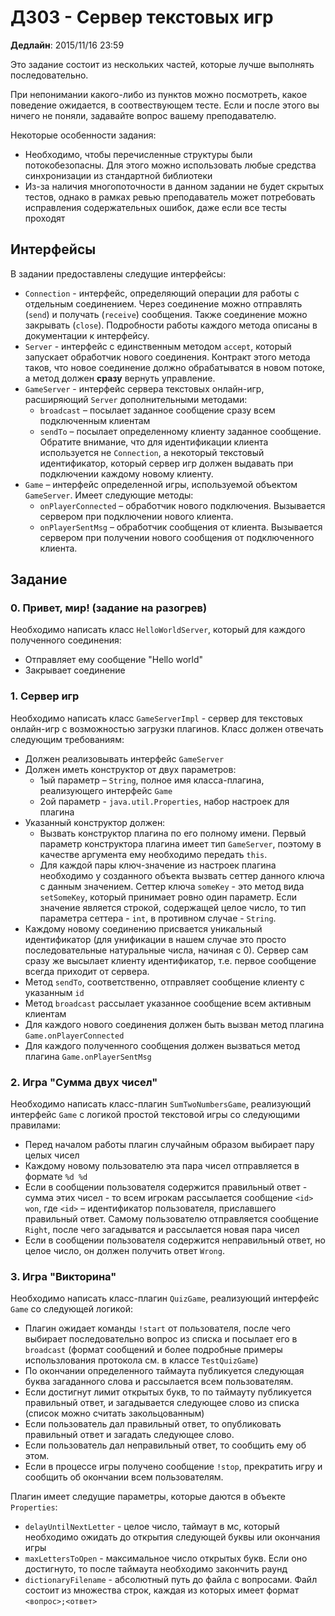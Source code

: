 # ДЗ03 - Сервер текстовых игр

**Дедлайн**: 2015/11/16 23:59

Это задание состоит из нескольких частей, которые лучше выполнять
последовательно.

При непонимании какого-либо из пунктов можно посмотреть, какое поведение
ожидается, в соотвествующем тесте. Если и после этого вы ничего не поняли,
задавайте вопрос вашему преподавателю.

Некоторые особенности задания:
- Необходимо, чтобы перечисленные структуры были потокобезопасны. Для этого
  можно использовать любые средства синхронизации из стандартной библиотеки
- Из-за наличия многопоточности в данном задании не будет скрытых тестов, однако
  в рамках ревью преподаватель может потребовать исправления
  содержательных ошибок, даже если все тесты проходят

## Интерфейсы

В задании предоставлены следущие интерфейсы:

- `Connection` - интерфейс, определяющий операции для работы с отдельным
  соединением. Через соединение можно отправлять (`send`) и получать (`receive`)
  сообщения. Также соединение можно закрывать (`close`). Подробности работы
  каждого метода описаны в документации к интерфейсу.
- `Server` - интерфейс с единственным методом `accept`, который запускает
  обработчик нового соединения. Контракт этого метода таков, что новое
  соединение должно обрабатыватся в новом потоке, а метод должен **сразу**
  вернуть управление.
- `GameServer` - интерфейс сервера текстовых онлайн-игр, расширяющий `Server`
  дополнительными методами:
  - `broadcast` – посылает заданное сообщение сразу всем подключенным клиентам
  - `sendTo` – посылает определенному клиенту заданное сообщение. Обратите
    внимание, что для идентификации клиента используется не `Connection`,
    а некоторый текстовый идентификатор, который сервер игр должен выдавать при
    подключении каждому новому клиенту.
- `Game` – интерфейс определенной игры, используемой объектом `GameServer`.
  Имеет следующие методы:
  - `onPlayerConnected` – обработчик нового подключения. Вызывается сервером при
    подключении нового клиента.
  - `onPlayerSentMsg` – обработчик сообщения от клиента. Вызывается сервером при
    получении нового сообщения от подключенного клиента.

## Задание

### 0. Привет, мир! (задание на разогрев)

Необходимо написать класс `HelloWorldServer`, который для каждого полученного
соединения:

- Отправляет ему сообщение "Hello world"
- Закрывает соединение

### 1. Сервер игр

Необходимо написать класс `GameServerImpl` - сервер для текстовых онлайн-игр
с возможностью загрузки плагинов. Класс должен отвечать следующим требованиям:

- Должен реализовывать интерфейс `GameServer`
- Должен иметь конструктор от двух параметров:
  - 1ый параметр – `String`, полное имя класса-плагина, реализующего интерфейс
    `Game`
  - 2ой параметр - `java.util.Properties`, набор настроек для плагина
- Указанный конструктор должен:
  - Вызвать конструктор плагина по его полному имени. Первый параметр
    конструктора плагина имеет тип `GameServer`, поэтому в качестве аргумента
    ему необходимо передать `this`.
  - Для каждой пары ключ-значение из настроек плагина необходимо у созданного
    объекта вызвать сеттер данного ключа с данным значением. Сеттер ключа
    `someKey` - это метод вида `setSomeKey`, который принимает ровно один
    параметр. Eсли значение является строкой, содержащей целое
    число, то тип параметра сеттера - `int`, в противном случае - `String`.
- Каждому новому соединению присвается уникальный идентификатор (для унификации
  в нашем случае это просто последовательные натуральные числа, начиная с 0).
  Сервер сам сразу же высылает клиенту идентификатор, т.е. первое сообщение всегда
  приходит от сервера.
- Метод `sendTo`, соответственно, отправляет сообщение клиенту с указанным `id`
- Метод `broadcast` рассылает указанное сообщение всем активным клиентам
- Для каждого нового соединения должен быть вызван метод плагина
  `Game.onPlayerConnected`
- Для каждого полученного сообщения должен вызваться метод плагина
  `Game.onPlayerSentMsg`

### 2. Игра "Сумма двух чисел"

Необходимо написать класс-плагин `SumTwoNumbersGame`, реализующий интерфейс
`Game` c логикой простой текстовой игры со следующими правилами:

- Перед началом работы плагин случайным образом выбирает пару целых чисел
- Каждому новому пользователю эта пара чисел отправляется в формате `%d %d`
- Если в сообщении пользователя содержится правильный ответ - сумма этих чисел -
  то всем игрокам рассылается сообщение `<id> won`, где `<id>` – идентификатор
  пользователя, приславшего правильный ответ. Самому пользователю отправляется
  сообщение `Right`, после чего загадыватся и рассылается новая пара чисел
- Если в сообщении пользователя содержится неправильный ответ, но целое число,
  он должен получить ответ `Wrong`.

### 3. Игра "Викторина"

Необходимо написать класс-плагин `QuizGame`, реализующий интерфейс `Game`
со следующей логикой:

- Плагин ожидает команды `!start` от пользователя, после чего выбирает
  последовательно вопрос из списка и посылает его в `broadcast` (формат
  сообщений и более подробные примеры использлования протокола см. в классе
  `TestQuizGame`)
- По окончании определенного таймаута публикуется следующая буква загаданного
  слова и рассылается всем пользователям.
- Если достигнут лимит открытых букв, то по таймауту публикуется правильный
  ответ, и загадывается следующее слово из списка (список можно считать
  закольцованным)
- Если пользователь дал правильный ответ, то опубликовать правильный ответ
  и загадать следующее слово.
- Если пользователь дал неправильный ответ, то сообщить ему об этом.
- Если в процессе игры получено сообщение `!stop`, прекратить игру и сообщить об
  окончании всем пользователям.

Плагин имеет следущие параметры, которые даются в объекте `Properties`:
  - `delayUntilNextLetter` - целое число, таймаут в мс, который необходимо
    ожидать до открытия следующей буквы или окончания игры
  - `maxLettersToOpen` - максимальное число открытых букв. Если оно достигнуто,
    то после таймаута необходимо закончить раунд
  - `dictionaryFilename` - абсолютный путь до файла с вопросами. Файл состоит из
    множества строк, каждая из которых имеет формат `<вопрос>;<ответ>`
